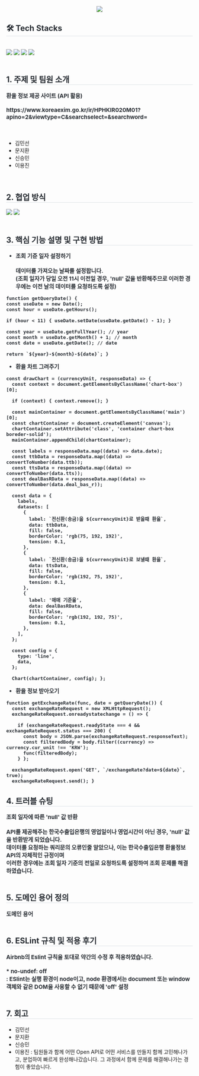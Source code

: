 <div align= "center">
    <img src="https://capsule-render.vercel.app/api?type=waving&color=e8d930&height=240&text=Money%20Changer&animation=scaleIn&fontColor=ffffff&fontSize=70"/>
    </div>
    <div style="text-align: left;">
    <h2 style="border-bottom: 1px solid #d8dee4; color: #282d33;"> 🛠️ Tech Stacks </h2> <br> 
    <div style="margin: ; text-align: left;" "text-align: left;"> <img src="https://img.shields.io/badge/HTML5-E34F26?style=for-the-badge&logo=HTML5&logoColor=white">
          <img src="https://img.shields.io/badge/CSS3-1572B6?style=for-the-badge&logo=CSS3&logoColor=white">
          <img src="https://img.shields.io/badge/Javascript-F7DF1E?style=for-the-badge&logo=Javascript&logoColor=white">
          <img src="https://img.shields.io/badge/Node.js-339933?style=for-the-badge&logo=Node.js&logoColor=white">
          </div><br>
    </div>
    <div style="text-align: left;">
    <h2 style="border-bottom: 1px solid #D8DEE4; color: #282D33;">1. 주제 및 팀원 소개</h2>
    <div style="font-weight: 700; font-size: 15px; text-align: left; color: #282D33;">
      환율 정보 제공 사이트 (API 활용)<br><br>
      https://www.koreaexim.go.kr/ir/HPHKIR020M01?apino=2&viewtype=C&searchselect=&searchword=<br><br>
      </div>
      <br>
    </div>
      <ul>
        <li>김민선</li>
        <li>문지환</li>
        <li>신승민</li>
        <li>이용진</li>
      </ul><br>
    <div>
        <h2 style="border-bottom: 1px solid #D8DEE4; color: #282D33;">2. 협업 방식</h2>
        <div style="font-weight: 700; font-size: 15px; text-align: left; color: #282D33;">
          <img src="https://img.shields.io/badge/git-F05032?style=for-the-badge&logo=git&logoColor=white">
          <img src="https://img.shields.io/badge/github-181717?style=for-the-badge&logo=github&logoColor=white">
        </div>
    </div><br>
    <div>
        <h2 style="border-bottom: 1px solid #D8DEE4; color: #282D33;">3. 핵심 기능 설명 및 구현 방법</h2>
        <div style="font-weight: 700; font-size: 15px; text-align: left; color: #282D33;">
          
* 조회 기준 일자 설정하기<br><br>
  데이터를 가져오는 날짜를 설정합니다.<br>
  (조회 일자가 당일 오전 11시 이전일 경우, 'null' 값을 반환해주므로 이러한 경우에는 이전 날의 데이터를 요청하도록 설정)
```
function getQueryDate() {
const useDate = new Date();
const hour = useDate.getHours();

if (hour < 11) { useDate.setDate(useDate.getDate() - 1); }

const year = useDate.getFullYear(); // year
const month = useDate.getMonth() + 1; // month
const date = useDate.getDate(); // date

return `${year}-${month}-${date}`; }
```

* 환율 차트 그려주기
```
const drawChart = (currencyUnit, responseData) => {
  const context = document.getElementsByClassName('chart-box')[0];

  if (context) { context.remove(); }

  const mainContainer = document.getElementsByClassName('main')[0];
  const chartContainer = document.createElement('canvas');
  chartContainer.setAttribute('class', 'container chart-box boreder-solid');
  mainContainer.appendChild(chartContainer);

  const labels = responseData.map((data) => data.date);
  const ttbData = responseData.map((data) => convertToNumber(data.ttb));
  const ttsData = responseData.map((data) => convertToNumber(data.tts));
  const dealBasRData = responseData.map((data) => convertToNumber(data.deal_bas_r));

  const data = {
    labels,
    datasets: [
      {
        label: `전신환(송금)을 ${currencyUnit}로 받을때 환율`,
        data: ttbData,
        fill: false,
        borderColor: 'rgb(75, 192, 192)',
        tension: 0.1,
      },
      {
        label: `전신환(송금)을 ${currencyUnit}로 보낼때 환율`,
        data: ttsData,
        fill: false,
        borderColor: 'rgb(192, 75, 192)',
        tension: 0.1,
      },
      {
        label: '매매 기준율',
        data: dealBasRData,
        fill: false,
        borderColor: 'rgb(192, 192, 75)',
        tension: 0.1,
      },
    ],
  };

  const config = {
    type: 'line',
    data,
  };

  Chart(chartContainer, config); };
```

* 환율 정보 받아오기
```
function getExchangeRate(func, date = getQueryDate()) {
  const exchangeRateRequest = new XMLHttpRequest();
  exchangeRateRequest.onreadystatechange = () => {

    if (exchangeRateRequest.readyState === 4 && exchangeRateRequest.status === 200) {
      const body = JSON.parse(exchangeRateRequest.responseText);
      const filteredBody = body.filter((currency) => currency.cur_unit !== 'KRW');
      func(filteredBody);
    } };

  exchangeRateRequest.open('GET', `/exchangeRate?date=${date}`, true);
  exchangeRateRequest.send(); }
```

  </div>
    </div>
    <div>
        <h2 style="border-bottom: 1px solid #D8DEE4; color: #282D33;">4. 트러블 슈팅</h2>
        <div style="font-weight: 700; font-size: 15px; text-align: left; color: #282D33;">
          조회 일자에 따른 'null' 값 반환<br><br>
          API를 제공해주는 한국수출입은행의 영업일이나 영업시간이 아닌 경우, 'null' 값을 반환받게 되었습니다.<br>
          데이터를 요청하는 쿼리문의 오류인줄 알았으나, 이는 한국수출입은행 환율정보 API의 자체적인 규정이며<br>
          이러한 경우에는 조회 일자 기준의 전일로 요청하도록 설정하여 조회 문제를 해결하였습니다.
        </div><br>
    </div>
    <div>
        <h2 style="border-bottom: 1px solid #D8DEE4; color: #282D33;">5. 도메인 용어 정의</h2>
        <div style="font-weight: 700; font-size: 15px; text-align: left; color: #282D33;">
          도메인 용어
        </div><br>
    </div>
    <div>
        <h2 style="border-bottom: 1px solid #D8DEE4; color: #282D33;">6. ESLint 규칙 및 적용 후기</h2>
        <div style="font-weight: 700; font-size: 15px; text-align: left; color: #282D33;">
          Airbnb의 Eslint 규칙을 토대로 약간의 수정 후 적용하였습니다.<br><br>
          * no-undef: off<br>
          : ESlint는 실행 환경이 node이고, node 환경에서는 document 또는 window 객체와 같은 DOM을 사용할 수 없기 때문에 'off' 설정
        </div><br>
    </div>
     <div>
        <h2 style="border-bottom: 1px solid #D8DEE4; color: #282D33;">7. 회고</h2>
        <div style="font-weight: 700; font-size: 15px; text-align: left; color: #282D33;">
        </div>
             <ul>
        <li>김민선</li>
        <li>문지환</li>
        <li>신승민</li>
        <li>이용진 : 팀원들과 함께 어떤 Open API로 어떤 서비스를 만들지 함께 고민해나가고, 분업하여 빠르게 완성해나갔습니다. 그 과정에서 함께 문제를 해결해나가는 경험이 좋았습니다.</li>
      </ul>
    </div>
